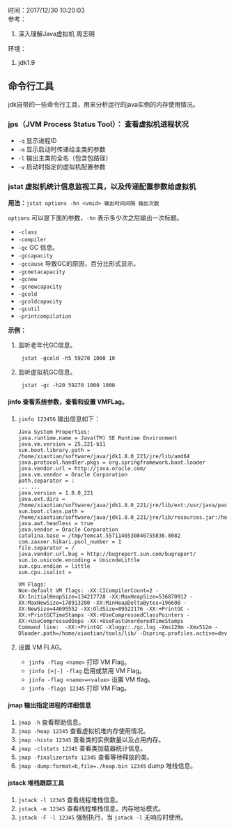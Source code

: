 时间：2017/12/30 10:20:03   
参考：

1. 深入理解Java虚拟机 周志明  

环境：

1. jdk1.9 

## 命令行工具 

jdk自带的一些命令行工具，用来分析运行的java实例的内存使用情况。  

### jps（JVM Process Status Tool）： 查看虚拟机进程状况  

* `-q` 显示进程ID
* `-m` 显示启动时传递给主类的参数 
* `-l` 输出主类的全名（包含包路径）
* `-v` 启动时指定的虚拟机配置参数

### jstat 虚拟机统计信息监视工具，以及传递配置参数给虚拟机

**用法：**`jstat options -hn <vmid> 输出时间间隔 输出次数`

`options` 可以是下面的参数，`-hn` 表示多少次之后输出一次标题。

* `-class`
* `-compiler`
* `-gc` GC 信息。
* `-gccapacity`
* `-gccause` 导致GC的原因，百分比形式显示。
* `-gcmetacapacity`
* `-gcnew`
* `-gcnewcapacity`
* `-gcold`
* `-gcoldcapacity`
* `-gcutil`
* `-printcompilation`

**示例：**

1. 监听老年代GC信息。

		jstat -gcold -h5 59270 1000 10
2. 监听虚拟机GC信息。 

		jstat -gc -h20 59270 1000 1000

#### jinfo 查看系统参数，查看和设置 VMFLag。
1.  `jinfo 123456` 输出信息如下：

		Java System Properties:
		java.runtime.name = Java(TM) SE Runtime Environment
		java.vm.version = 25.221-b11
		sun.boot.library.path = /home/xiaotian/software/java/jdk1.8.0_221/jre/lib/amd64
		java.protocol.handler.pkgs = org.springframework.boot.loader
		java.vendor.url = http://java.oracle.com/
		java.vm.vendor = Oracle Corporation
		path.separator = :
		... ...
		java.version = 1.8.0_221
		java.ext.dirs = /home/xiaotian/software/java/jdk1.8.0_221/jre/lib/ext:/usr/java/packages/lib/ext
		sun.boot.class.path = /home/xiaotian/software/java/jdk1.8.0_221/jre/lib/resources.jar:/home/xiaotian/software/java/jdk1.8.0_221/jre/lib/rt.jar:/home/xiaotian/software/java/jdk1.8.0_221/jre/lib/sunrsasign.jar:/home/xiaotian/software/java/jdk1.8.0_221/jre/lib/jsse.jar:/home/xiaotian/software/java/jdk1.8.0_221/jre/lib/jce.jar:/home/xiaotian/software/java/jdk1.8.0_221/jre/lib/charsets.jar:/home/xiaotian/software/java/jdk1.8.0_221/jre/lib/jfr.jar:/home/xiaotian/software/java/jdk1.8.0_221/jre/classes
		java.awt.headless = true
		java.vendor = Oracle Corporation
		catalina.base = /tmp/tomcat.5571146530846755836.8082
		com.zaxxer.hikari.pool_number = 1
		file.separator = /
		java.vendor.url.bug = http://bugreport.sun.com/bugreport/
		sun.io.unicode.encoding = UnicodeLittle
		sun.cpu.endian = little
		sun.cpu.isalist =

		VM Flags:
		Non-default VM flags: -XX:CICompilerCount=2 -XX:InitialHeapSize=134217728 -XX:MaxHeapSize=536870912 -XX:MaxNewSize=178913280 -XX:MinHeapDeltaBytes=196608 -XX:NewSize=44695552 -XX:OldSize=89522176 -XX:+PrintGC -XX:+PrintGCTimeStamps -XX:+UseCompressedClassPointers -XX:+UseCompressedOops -XX:+UseFastUnorderedTimeStamps
		Command line:  -XX:+PrintGC -Xloggc:./gc.log -Xms128m -Xmx512m -Dloader.path=/home/xiaotian/tools/lib/ -Dspring.profiles.active=dev
2. 设置 VM FLAG。

	* `jinfo -flag <name>` 打印 VM Flag。
	* `jinfo [+|-] -flag` 启用或禁用 VM Flag。
	* `jinfo -flag <name>=<value>` 设置 VM flag。
	* `jinfo -flags 12345` 打印 VM Flag。
#### jmap 输出指定进程的详细信息  

1. `jmap -h` 查看帮助信息。
2. `jmap -heap 12345` 查看虚拟机堆内存使用情况。
3. `jmap -histo 12345` 查看类的实例数量以及占用内存。
4. `jmap -clstats 12345` 查看类加载器统计信息。
5. `jmap -finalizerinfo 12345` 查看等待释放的类。
6. `jmap -dump:format=b,file=./heap.bin 12345` dump 堆栈信息。 

#### jstack 堆栈跟踪工具  

1. `jstack -l 12345` 查看线程堆栈信息。 
2. `jstack -m 12345` 查看线程堆栈信息，内存地址模式。
3. `jstack -F -l 12345` 强制执行，当 `jstack -l` 无响应时使用。
